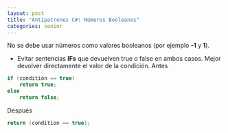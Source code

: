 ```yaml
---
layout: post
title: "Antipatrones C#: Números Booleanos"
categories: senior
---
```


No se debe usar <!--more--> números como valores booleanos (por ejemplo **-1** y **1**).
* Evitar sentencias **IFs** que  devuelven true o false en ambos casos. Mejor devolver directamente el valor de la condición.
Antes
```csharp
if (condition == true)
    return true;
else 
    return false;
```
Después
```csharp
return (condition == true);
```